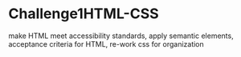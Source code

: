 # Challenge1HTML-CSS
make HTML meet accessibility standards, apply semantic elements, acceptance criteria for HTML, re-work css for organization 
